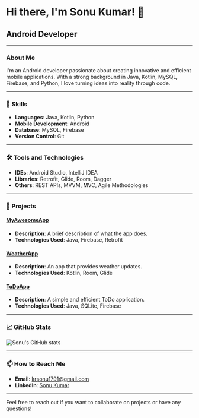 # Hi there, I'm Sonu Kumar! 👋

## Android Developer

---

### About Me

I'm an Android developer passionate about creating innovative and efficient mobile applications. With a strong background in Java, Kotlin, MySQL, Firebase, and Python, I love turning ideas into reality through code.

---

### 🚀 Skills

- **Languages**: Java, Kotlin, Python
- **Mobile Development**: Android
- **Database**: MySQL, Firebase
- **Version Control**: Git

---

### 🛠️ Tools and Technologies

- **IDEs**: Android Studio, IntelliJ IDEA
- **Libraries**: Retrofit, Glide, Room, Dagger
- **Others**: REST APIs, MVVM, MVC, Agile Methodologies

---

### 🌟 Projects

#### [MyAwesomeApp](https://github.com/sonukumar/myawesomeapp)
- **Description**: A brief description of what the app does.
- **Technologies Used**: Java, Firebase, Retrofit

#### [WeatherApp](https://github.com/sonukumar/weatherapp)
- **Description**: An app that provides weather updates.
- **Technologies Used**: Kotlin, Room, Glide

#### [ToDoApp](https://github.com/sonukumar/todoapp)
- **Description**: A simple and efficient ToDo application.
- **Technologies Used**: Java, SQLite, Firebase

---

### 📈 GitHub Stats

![Sonu's GitHub stats](https://github-readme-stats.vercel.app/api?username=SonuKumar9117&show_icons=true&theme=radical)

---

### 📫 How to Reach Me

- **Email**: krsonu1791@gmail.com
- **LinkedIn**: [Sonu Kumar](https://linkedin.com/in/sonu-kumar-81284b230)

---

Feel free to reach out if you want to collaborate on projects or have any questions!
